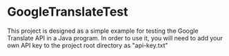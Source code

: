 # GoogleTranslateTest
This project is designed as a simple example for testing the Google Translate API in a Java program. In order to use it, you will need to add your own API key to the project root directory as "api-key.txt"
